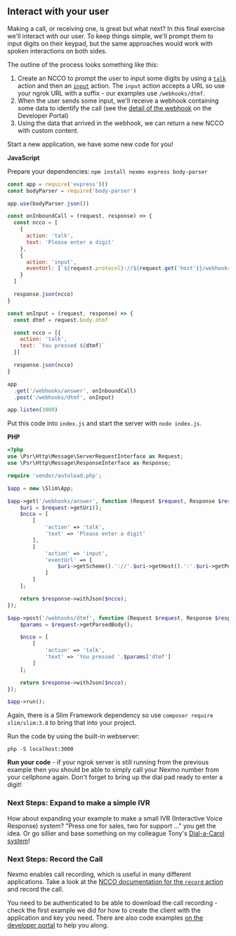 ## Interact with your user

Making a call, or receiving one, is great but what next? In this final exercise we'll interact with our user. To keep things simple, we'll prompt them to input digits on their keypad, but the same approaches would work with spoken interactions on both sides.

The outline of the process looks something like this:

1. Create an NCCO to prompt the user to input some digits by using a [`talk`](https://developer.nexmo.com/voice/voice-api/ncco-reference#talk) action and then an [`input`](https://developer.nexmo.com/voice/voice-api/ncco-reference#input) action. The `input` action accepts a URL so use your ngrok URL with a suffix - our examples use `/webhooks/dtmf`.
2. When the user sends some input, we'll receive a webhook containing some data to identify the call (see the [detail of the webhook](https://developer.nexmo.com/voice/voice-api/webhook-reference#input) on the Developer Portal)
3. Using the data that arrived in the webhook, we can return a new NCCO with custom content.

Start a new application, we have some new code for you!

**JavaScript**

Prepare your dependencies: `npm install nexmo express body-parser`

```js
const app = require('express')()
const bodyParser = require('body-parser')

app.use(bodyParser.json())

const onInboundCall = (request, response) => {
  const ncco = [
    {
      action: 'talk',
      text: 'Please enter a digit'
    },
    {
      action: 'input',
      eventUrl: [`${request.protocol}://${request.get('host')}/webhooks/dtmf`]
    }
  ]

  response.json(ncco)
}

const onInput = (request, response) => {
  const dtmf = request.body.dtmf

  const ncco = [{
    action: 'talk',
    text: `You pressed ${dtmf}`
  }]

  response.json(ncco)
}

app
  .get('/webhooks/answer', onInboundCall)
  .post('/webhooks/dtmf', onInput)

app.listen(3000)
```

Put this code into `index.js` and start the server with `node index.js`.

**PHP**

```php
<?php
use \Psr\Http\Message\ServerRequestInterface as Request;
use \Psr\Http\Message\ResponseInterface as Response;

require 'vendor/autoload.php';

$app = new \Slim\App;

$app->get('/webhooks/answer', function (Request $request, Response $response) {
    $uri = $request->getUri();
    $ncco = [
        [
            'action' => 'talk',
            'text' => 'Please enter a digit'
        ],
        [
            'action' => 'input',
            'eventUrl' => [
                $uri->getScheme().'://'.$uri->getHost().':'.$uri->getPort().'/webhooks/dtmf'
            ]
        ]
    ];

    return $response->withJson($ncco);
});

$app->post('/webhooks/dtmf', function (Request $request, Response $response) {
    $params = $request->getParsedBody();

    $ncco = [
        [
            'action' => 'talk',
            'text' => 'You pressed '.$params['dtmf']
        ]
    ];

    return $response->withJson($ncco);
});

$app->run();
```

Again, there is a Slim Framework dependency so use `composer require slim/slim:3.8` to bring that into your project.

Run the code by using the built-in webserver:

`php -S localhost:3000`

**Run your code** - if your ngrok server is still running from the previous example then you should be able to simply call your Nexmo number from your cellphone again. Don't forget to bring up the dial pad ready to enter a digit!

### Next Steps: Expand to make a simple IVR

How about expanding your example to make a small IVR (Interactive Voice Response) system? "Press one for sales, two for support ..." you get the idea. Or go sillier and base something on my colleague Tony's [Dial-a-Carol system](https://www.nexmo.com/blog/2018/12/03/dial-a-christmas-carol-with-nexmo-and-python-dr)!

### Next Steps: Record the Call

Nexmo enables call recording, which is useful in many different applications. Take a look at the [NCCO documentation for the `record` action](https://developer.nexmo.com/voice/voice-api/ncco-reference#record) and record the call.

You need to be authenticated to be able to download the call recording - check the first example we did for how to create the client with the application and key you need. There are also code examples [on the developer portal](https://developer.nexmo.com/voice/voice-api/code-snippets/download-a-recording) to help you along.

